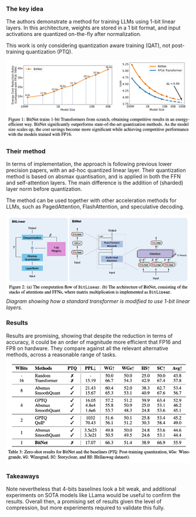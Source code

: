 ### The key idea

The authors demonstrate a method for training LLMs using 1-bit linear layers. In this architecture, weights are stored in a 1 bit format, and input activations are quantized on-the-fly after normalization.

This work is only considering quantization aware training (QAT), not post-training quantization (PTQ).

![A specific and succinct sentence or two describing the figure 1 (alt text). Valuable for seo and accessibility.](figure_1.png)

### Their method

In terms of implementation, the approach is following previous lower precision papers, with an ad-hoc quantized linear layer. Their quantization method is based on absmax quantisation, and is applied in both the FFN and self-attention layers. The main difference is the addition of (sharded) layer norm before quantization.

The method can be used together with other acceleration methods for LLMs, such as PagedAttention, FlashAttention, and speculative decoding.

![A specific and succinct sentence or two describing the figure 2 (alt text). Valuable for seo and accessibility.](figure_2.png)
_Diagram showing how a standard transformer is modified to use 1-bit linear layers._

### Results

Results are promising, showing that despite the reduction in terms of accuracy, it could be an order of magnitude more efficient that FP16 and FP8 on hardware.
They compare against all the relevant alternative methods, across a reasonable range of tasks.

![A specific and succinct sentence or two describing table 3 (alt text). Valuable for seo and accessibility.](table_3.png)

### Takeaways

Note nevertheless that 4-bits baselines look a bit weak, and additional experiments on SOTA models like LLama would be useful to confirm the results.
Overall then, a promising set of results given the level of compression, but more experiments required to validate this fully.
